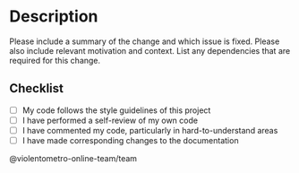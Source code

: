 # Description

Please include a summary of the change and which issue is fixed. Please also include relevant motivation and context. List any dependencies that are required for this change.

## Checklist

- [ ] My code follows the style guidelines of this project
- [ ] I have performed a self-review of my own code
- [ ] I have commented my code, particularly in hard-to-understand areas
- [ ] I have made corresponding changes to the documentation

@violentometro-online-team/team
